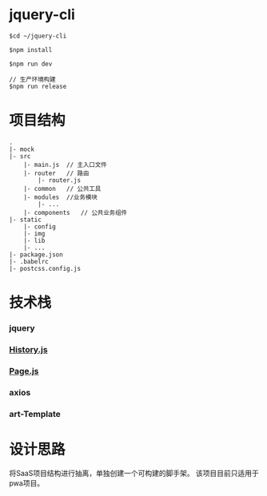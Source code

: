 # jquery-cli

    $cd ~/jquery-cli

    $npm install

    $npm run dev

    // 生产环境构建
    $npm run release

# 项目结构
    .
    |- mock
    |- src
        |- main.js  // 主入口文件
        |- router   // 路由
            |- router.js
        |- common   // 公共工具
        |- modules  //业务模块
            |- ...
        |- components   // 公共业务组件
    |- static
        |- config
        |- img
        |- lib
        |- ...
    |- package.json
    |- .babelrc
    |- postcss.config.js

# 技术栈 
### jquery
### [History.js](https://github.com/browserstate/history.js)
### [Page.js](https://github.com/visionmedia/page.js)
### axios
### art-Template

# 设计思路
将SaaS项目结构进行抽离，单独创建一个可构建的脚手架。
该项目目前只适用于pwa项目。